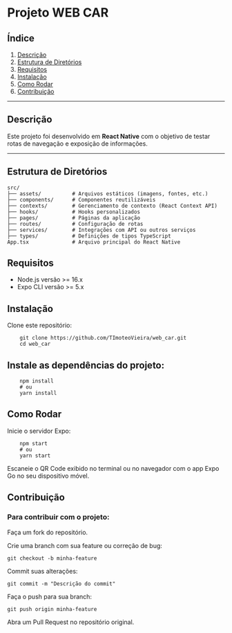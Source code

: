 # Projeto WEB CAR

## Índice
1. [Descrição](#descrição)
2. [Estrutura de Diretórios](#estrutura-de-diretórios)
3. [Requisitos](#requisitos)
4. [Instalação](#instalação)
5. [Como Rodar](#como-rodar)
6. [Contribuição](#contribuição)

---

## Descrição
Este projeto foi desenvolvido em **React Native** com o objetivo de testar rotas de navegação e exposição de informações.

---

## Estrutura de Diretórios
```plaintext
src/
├── assets/          # Arquivos estáticos (imagens, fontes, etc.)
├── components/      # Componentes reutilizáveis
├── contexts/        # Gerenciamento de contexto (React Context API)
├── hooks/           # Hooks personalizados
├── pages/           # Páginas da aplicação
├── routes/          # Configuração de rotas
├── services/        # Integrações com API ou outros serviços
├── types/           # Definições de tipos TypeScript
App.tsx              # Arquivo principal do React Native
```

## Requisitos
* Node.js versão >= 16.x
* Expo CLI versão >= 5.x

## Instalação
Clone este repositório:

```
    git clone https://github.com/TImoteoVieira/web_car.git
    cd web_car
```

## Instale as dependências do projeto:
```
    npm install
    # ou
    yarn install
```

## Como Rodar
Inicie o servidor Expo:
```
    npm start
    # ou
    yarn start
```

Escaneie o QR Code exibido no terminal ou no navegador com o app Expo Go no seu dispositivo móvel.

## Contribuição
### Para contribuir com o projeto:

Faça um fork do repositório.

Crie uma branch com sua feature ou correção de bug:
```
git checkout -b minha-feature
```

Commit suas alterações:
```
git commit -m "Descrição do commit"
```

Faça o push para sua branch:

```
git push origin minha-feature
```
Abra um Pull Request no repositório original.
